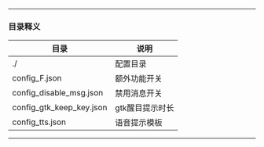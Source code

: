 
---
### 目录释义
|目录|说明|
|-|-|
|./|配置目录|
|config_F.json|额外功能开关|
|config_disable_msg.json|禁用消息开关|
|config_gtk_keep_key.json|gtk醒目提示时长|
|config_tts.json|语音提示模板|
---